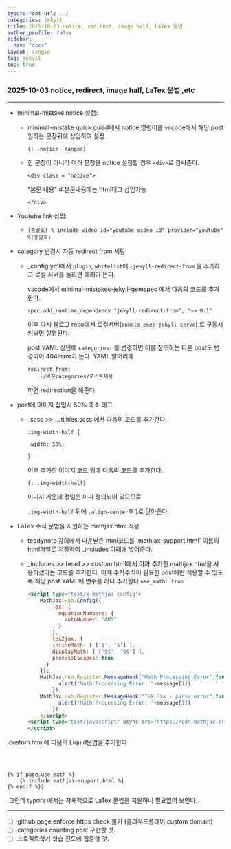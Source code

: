 ```yaml
---
typora-root-url: ../
categories: jekyll
title: 2025-10-03 notice, redirect, image half, LaTex 문법
author_profile: false
sidebar:
  nav: "docs"
layout: single
tag: jekyll
toc: true
---
```


### 2025-10-03 notice, redirect, image half, LaTex 문법 ,etc

------

- minimal-mistake notice 설정:

  - minimal-mistake quick guiad에서 notice 명령어를 vscode에서 해당 post 원하는 문장뒤에 삽입하여 설정.

    `{: .notice--danger}`

  - 한 문장이 아니라 여러 문장을 notice 설정할 경우 `<div>`로 감싸준다.

    `<div class = "notice">`

    "본문 내용" # 본문내용에는 html태그 삽입가능.

    `</div>`

- Youtube link 삽입:

  - `(중괄호) % include video id="youtube video id" provider="youtube" %(중괄호)`

- category 변경시 자동 redirect from 세팅

  - _config.yml에서 `plugin`, `whitelist`에 `-jekyll-redirect-from` 을 추가하고 로컬 서버를 돌리면 에러가 뜬다. 

    vscode에서 minimal-mistakes-jekyll-gemspec 에서 다음의 코드를 추가한다.

    `spec.add_runtime_dependency "jekyll-redirect-from", "~> 0.1"`

    이후 다시 블로그 repo에서 로컬서버(`bundle exec jekyll serve`) 로 구동시켜보면 실행된다.

    

    post YAML 상단에 `categories:` 를 변경하면 이를 참조하는 다른 post도 변경되어 404error가 뜬다. YAML 말머리에

    ```
    redirect_from:
    	-/바꾼categories/포스트제목
    ```

    하면 redirection을 해준다.

- post에 이미지 삽입시 50% 축소 태그

  - _sass >> _utilities.scss 에서 다음의 코드를 추가한다.

    ```
    .img-width-half {
    
     width: 50%;
    
    }
    ```

    이후 추가한 이미지 코드 뒤에 다음의 코드를 추가한다.

    `{: .img-width-half}`

    이미지 가운데 정렬은 이미 정의되어 있으므로

    `.img-width-half` 뒤에 `.align-center`후 }로 닫아준다.

- LaTex 수식 문법을 지원하는 mathjax.html 적용

  - teddynote 강의에서 다운받은 html코드를 'mathjax-support.html' 이름의 html파일로 저장하여 _includes 아래에 넣어준다.

  - _includes >> head >> custom.html에서 아까 추가한 mathjax.html을 사용하겠다는 코드를 추가한다. 이떄 수학수식이 필요한 post에만 적용할 수 있도록 해당 post YAML에 변수를 하나 추가한다 `use_math: true`

    

    ```html
    <script type="text/x-mathjax-config">
        MathJax.Hub.Config({
            TeX: {
              equationNumbers: {
                autoNumber: "AMS"
              }
            },
            tex2jax: {
            inlineMath: [ ['$', '$'] ],
            displayMath: [ ['$$', '$$'] ],
            processEscapes: true,
          }
        });
        MathJax.Hub.Register.MessageHook("Math Processing Error",function (message) {
              alert("Math Processing Error: "+message[1]);
            });
        MathJax.Hub.Register.MessageHook("TeX Jax - parse error",function (message) {
              alert("Math Processing Error: "+message[1]);
            });
        </script>
    <script type="text/javascript" async src="https://cdn.mathjax.org/mathjax/latest/MathJax.js?config=TeX-MML-AM_CHTML">
    </script>
    ```



​	custom.html에 다음의 Liquid문법을 추가한다

​	

```

{% if page.use_math %}
    {% include mathjax-support.html %}
{% endif %}}

```

​	그런데 typora 에서는 자체적으로 LaTex 문법을 지원하니 필요없어 보인다..





------

- [ ] github page enforce https check 불가 (클라우드플레어 custom domain)
- [ ] categories counting post 구현할 것.
- [ ] 프로젝트학기 학습 진도에 집중할 것.
